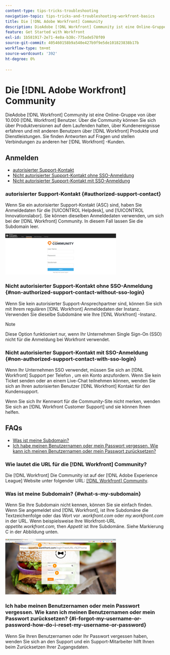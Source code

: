 ```yaml
---
content-type: tips-tricks-troubleshooting
navigation-topic: tips-tricks-and-troubleshooting-workfront-basics
title: Die [!DNL Adobe Workfront] Community
description: DieAdobe [!DNL Workfront] Community ist eine Online-Gruppe von über 10.000 [!DNL Workfront] Benutzer. Über die Community können Sie sich über Produktversionen auf dem Laufenden halten, über Kundenereignisse erfahren und mit anderen Benutzern über [!DNL Workfront] Produkte und Dienstleistungen. Sie finden Antworten auf Fragen und stellen Verbindungen zu anderen her [!DNL Workfront] -Kunden.
feature: Get Started with Workfront
exl-id: 1b581917-2e71-4e8a-b38c-775ade578f09
source-git-commit: 405460158b9a540e427b9f9e5de101823838b17b
workflow-type: tm+mt
source-wordcount: '392'
ht-degree: 0%

---
```


# Die [!DNL Adobe Workfront] Community

DieAdobe [!DNL Workfront] Community ist eine Online-Gruppe von über 10.000 [!DNL Workfront] Benutzer. Über die Community können Sie sich über Produktversionen auf dem Laufenden halten, über Kundenereignisse erfahren und mit anderen Benutzern über [!DNL Workfront] Produkte und Dienstleistungen. Sie finden Antworten auf Fragen und stellen Verbindungen zu anderen her [!DNL Workfront] -Kunden.

<!--
<img src="assets/screen-shot-2018-09-06-at-11.38.27-am-350x112.png" alt="Screen_Shot_2018-09-06_at_11.38.27_AM.png" style="width: 350;height: 112;" data-mc-conditions="QuicksilverOrClassic.Draft mode">
-->

## Anmelden

* [autorisierter Support-Kontakt](#authorized-support-contact)
* [Nicht autorisierter Support-Kontakt ohne SSO-Anmeldung](#non-authorized-support-contact-without-sso-login)
* [Nicht autorisierter Support-Kontakt mit SSO-Anmeldung](#non-authorized-support-contact-with-sso-login)

### autorisierter Support-Kontakt {#authorized-support-contact}

Wenn Sie ein autorisierter Support-Kontakt (ASC) sind, haben Sie Anmeldedaten für die [!UICONTROL Helpdesk], und [!UICONTROL Innovationslabor]. Sie können dieselben Anmeldedaten verwenden, um sich bei der [!DNL Workfront] Community. In diesem Fall lassen Sie die Subdomain leer.

![community_4.png](assets/community-4-350x129.png)

### Nicht autorisierter Support-Kontakt ohne SSO-Anmeldung {#non-authorized-support-contact-without-sso-login}

Wenn Sie kein autorisierter Support-Ansprechpartner sind, können Sie sich mit Ihrem regulären [!DNL Workfront] Anmeldedaten der Instanz. Verwenden Sie dieselbe Subdomäne wie Ihre [!DNL Workfront] -Instanz.

>[!NOTE]
>
>Diese Option funktioniert nur, wenn Ihr Unternehmen Single Sign-On (SSO) nicht für die Anmeldung bei Workfront verwendet.

### Nicht autorisierter Support-Kontakt mit SSO-Anmeldung {#non-authorized-support-contact-with-sso-login}

Wenn Ihr Unternehmen SSO verwendet, müssen Sie sich an [!DNL Workfront] Support per Telefon , um ein Konto anzufordern. Wenn Sie kein Ticket senden oder an einem Live-Chat teilnehmen können, wenden Sie sich an Ihren autorisierten Benutzer [!DNL Workfront] Kontakt für den Kundensupport.

Wenn Sie sich Ihr Kennwort für die Community-Site nicht merken, wenden Sie sich an [!DNL Workfront Customer Support] und sie können Ihnen helfen.

## FAQs

* [Was ist meine Subdomain?](#what-s-my-subdomain)
* [Ich habe meinen Benutzernamen oder mein Passwort vergessen. Wie kann ich meinen Benutzernamen oder mein Passwort zurücksetzen?](#i-forgot-my-username-or-password-how-do-i-reset-my-username-or-password)

### Wie lautet die URL für die [!DNL Workfront] Community?

Die [!DNL Workfront] Die Community ist auf der [!DNL Adobe Experience League] Website unter folgender URL:  [[!DNL Workfront] Community](https://experienceleaguecommunities.adobe.com/t5/workfront/ct-p/workfront).

### Was ist meine Subdomain? {#what-s-my-subdomain}

Wenn Sie Ihre Subdomain nicht kennen, können Sie sie einfach finden. Wenn Sie angemeldet sind [!DNL Workfront], ist Ihre Subdomäne die Textzeichenfolge oder das Wort vor *.workfront.com*  oder *my.workfront.com* in der URL. Wenn beispielsweise Ihre Workfront-URL *appetite.workfront.com,* then *Appetit* ist Ihre Subdomäne. Siehe Markierung C in der Abbildung unten.

![community_5.png](assets/community-5-350x175.png)

### Ich habe meinen Benutzernamen oder mein Passwort vergessen. Wie kann ich meinen Benutzernamen oder mein Passwort zurücksetzen? {#i-forgot-my-username-or-password-how-do-i-reset-my-username-or-password}

Wenn Sie Ihren Benutzernamen oder Ihr Passwort vergessen haben, wenden Sie sich an den Support und ein Support-Mitarbeiter hilft Ihnen beim Zurücksetzen Ihrer Zugangsdaten.
